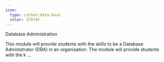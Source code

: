 ```yaml
---
icon:
  type: carbon:data-base
  color: 37474F
---
```

Database Administration

This module will provide students with the skills to be a Database Administrator (DBA) in an organisation. The module will provide students with the k ... 
